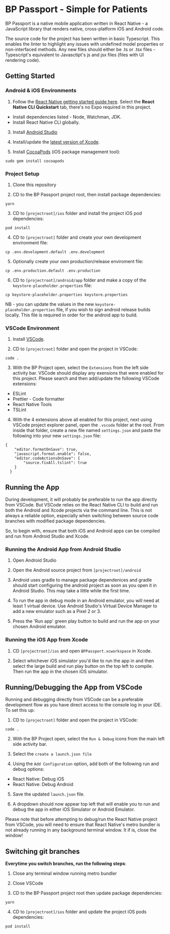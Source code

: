 # BP Passport - Simple for Patients

BP Passport is a native mobile application written in React Native - a JavaScript library that renders native, cross-platform iOS and Android code.

The source code for the project has been written in basic Typescript. This enables the linter to highlight any issues with undefined model properties or non-interfaced methods. Any new files should either be .ts or .tsx files - Typescript's equivalent to Javasctipt's js and jsx files (files with UI rendering code).

## Getting Started

### Android & iOS Environments

1. Follow the [React Native getting started guide here](https://facebook.github.io/react-native/docs/getting-started). Select the **React Native CLI Quickstart** tab, there's no Expo required in this project.

- Install dependencies listed - Node, Watchman, JDK.
- Install React Native CLI globally.

3. Install [Android Studio](https://developer.android.com/studio)

4. Install/update the [latest version of Xcode](https://itunes.apple.com/us/app/xcode/id497799835?mt=12).

5. Install [CocoaPods](https://cocoapods.org) (iOS package management tool):

```
sudo gem install cocoapods
```

### Project Setup

1. Clone this repository

2. CD to the BP Passport project root, then install package dependencies:

```
yarn
```

3. CD to `[projectroot]/ios` folder and install the project iOS pod dependencies:

```
pod install
```

4. CD to `[projectroot]` folder and create your own development environment file:

```
cp .env.development.default .env.development
```

5. Optionally create your own production/release enviroment file:

```
cp .env.production.default .env.production
```

6. CD to `[projectroot]/android/app` folder and make a copy of the `keystore-placeholder.properties` file:

```
cp keystore-placeholder.properties keystore.properties
```

NB - you can update the values in the new `keystore-placeholder.properties` file, if you wish to sign android release builds locally. This file is required in order for the android app to build.

### VSCode Environment

1. Install [VSCode](https://code.visualstudio.com/).

2. CD to `[projectroot]` folder and open the project in VSCode:

```
code .
```

3. With the BP Project open, select the `Extensions` from the left side activity bar. VSCode should display any exensions that were enabled for this project. Please search and then add/update the following VSCode extensions:

- ESLint
- Prettier - Code formatter
- React Native Tools
- TSLint

4. With the 4 extensions above all enabled for this project, next using VSCode project explorer panel, open the `.vscode` folder at the root. From inside that folder, create a new file named `settings.json` and paste the following into your new `settings.json` file:

```
{
    "editor.formatOnSave": true,
    "javascript.format.enable": false,
    "editor.codeActionsOnSave": {
        "source.fixAll.tslint": true
    }
  }
```

## Running the App

During development, it will probably be preferable to run the app directly from VSCode. But VSCode relies on the React Native CLI to build and run both the Android and Xcode projects via the command line. This is not always a reliable option, especially when switching between source code branches with modified package dependencies.

So, to begin with, ensure that both iOS and Android apps can be compiled and run from Android Studio and Xcode.

### Running the Android App from Android Studio

1. Open Android Studio

2. Open the Android source project from `[projectroot]/android`

3. Android uses gradle to manage package dependenices and gradle should start configuring the android project as soon as you open it in Android Studio. This may take a little while the first time.

4. To run the app in debug mode in an Android emulator, you will need at least 1 virtual device. Use Android Studio's Virtual Device Manager to add a new emulator such as a Pixel 2 or 3.

5. Press the 'Run app' green play button to build and run the app on your chosen Android emulator.

### Running the iOS App from Xcode

1. CD `[projectroot]/ios` and open `BPPassport.xcworkspace` in Xcode.

2. Select whichever iOS simulator you'd like to run the app in and then select the large build and run play button on the top left to compile. Then run the app in the chosen iOS simulator.

## Running/Debugging the App from VSCode

Running and debugging directly from VSCode can be a preferable development flow as you have direct access to the console log in your IDE. To set this up:

1. CD to `[projectroot]` folder and open the project in VSCode:

```
code .
```

2. With the BP Project open, select the `Run & Debug` icons from the main left side activity bar.

3. Select the `create a launch.json file`

4. Using the `Add Configuration` option, add both of the following run and debug options:

- React Native: Debug iOS
- React Native: Debug Android

5. Save the updated `launch.json` file.

6. A dropdown should now appear top left that will enable you to run and debug the app in either iOS Simulator or Android Emulator.

Please note that before attempting to debug/run the React Native project from VSCode, you will need to ensure that React Native's metro bundler is not already running in any background terminal window. It if is, close the window!

## Switching git branches

**Everytime you switch branches, run the following steps**:

1. Close any terminal window running metro bundler

2. Close VSCode

3. CD to the BP Passport project root then update package dependencies:

```
yarn
```

4. CD to `[projectroot]/ios` folder and update the project iOS pods dependencies:

```
pod install
```
